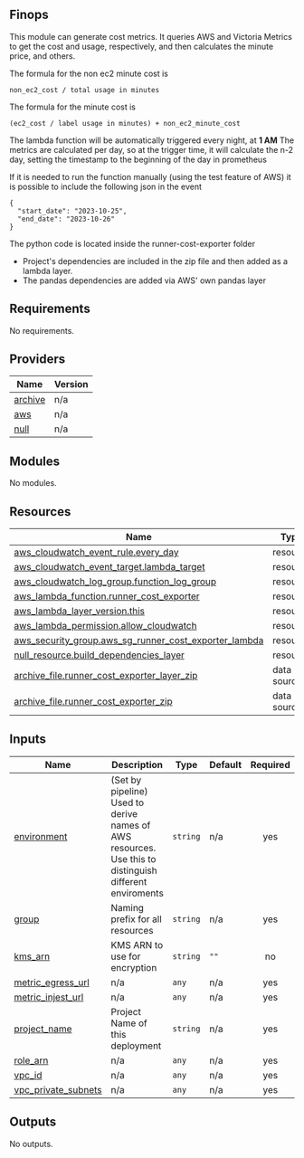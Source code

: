 ## Finops

This module can generate cost metrics. It queries AWS and Victoria Metrics to get the cost and usage, respectively, and
then calculates the minute price, and others.

The formula for the non ec2 minute cost is 
```
non_ec2_cost / total usage in minutes
```
The formula for the minute cost is 
```
(ec2_cost / label usage in minutes) + non_ec2_minute_cost
```

The lambda function will be automatically triggered every night, at **1 AM**
The metrics are calculated per day, so at the trigger time, it will calculate the n-2 day, setting the timestamp to
the beginning of the day in prometheus

If it is needed to run the function manually (using the test feature of AWS) it is possible to include the following json in the event
```
{
  "start_date": "2023-10-25",
  "end_date": "2023-10-26"
}
```

The python code is located inside the runner-cost-exporter folder

- Project's dependencies are included in the zip file and then added as a lambda layer.
- The pandas dependencies are added via AWS' own pandas layer


<!-- BEGIN_TF_DOCS -->
## Requirements

No requirements.

## Providers

| Name | Version |
|------|---------|
| <a name="provider_archive"></a> [archive](#provider\_archive) | n/a |
| <a name="provider_aws"></a> [aws](#provider\_aws) | n/a |
| <a name="provider_null"></a> [null](#provider\_null) | n/a |

## Modules

No modules.

## Resources

| Name | Type |
|------|------|
| [aws_cloudwatch_event_rule.every_day](https://registry.terraform.io/providers/hashicorp/aws/latest/docs/resources/cloudwatch_event_rule) | resource |
| [aws_cloudwatch_event_target.lambda_target](https://registry.terraform.io/providers/hashicorp/aws/latest/docs/resources/cloudwatch_event_target) | resource |
| [aws_cloudwatch_log_group.function_log_group](https://registry.terraform.io/providers/hashicorp/aws/latest/docs/resources/cloudwatch_log_group) | resource |
| [aws_lambda_function.runner_cost_exporter](https://registry.terraform.io/providers/hashicorp/aws/latest/docs/resources/lambda_function) | resource |
| [aws_lambda_layer_version.this](https://registry.terraform.io/providers/hashicorp/aws/latest/docs/resources/lambda_layer_version) | resource |
| [aws_lambda_permission.allow_cloudwatch](https://registry.terraform.io/providers/hashicorp/aws/latest/docs/resources/lambda_permission) | resource |
| [aws_security_group.aws_sg_runner_cost_exporter_lambda](https://registry.terraform.io/providers/hashicorp/aws/latest/docs/resources/security_group) | resource |
| [null_resource.build_dependencies_layer](https://registry.terraform.io/providers/hashicorp/null/latest/docs/resources/resource) | resource |
| [archive_file.runner_cost_exporter_layer_zip](https://registry.terraform.io/providers/hashicorp/archive/latest/docs/data-sources/file) | data source |
| [archive_file.runner_cost_exporter_zip](https://registry.terraform.io/providers/hashicorp/archive/latest/docs/data-sources/file) | data source |

## Inputs

| Name | Description | Type | Default | Required |
|------|-------------|------|---------|:--------:|
| <a name="input_environment"></a> [environment](#input\_environment) | (Set by pipeline) Used to derive names of AWS resources. Use this to distinguish different enviroments | `string` | n/a | yes |
| <a name="input_group"></a> [group](#input\_group) | Naming prefix for all resources | `string` | n/a | yes |
| <a name="input_kms_arn"></a> [kms\_arn](#input\_kms\_arn) | KMS ARN to use for encryption | `string` | `""` | no |
| <a name="input_metric_egress_url"></a> [metric\_egress\_url](#input\_metric\_egress\_url) | n/a | `any` | n/a | yes |
| <a name="input_metric_injest_url"></a> [metric\_injest\_url](#input\_metric\_injest\_url) | n/a | `any` | n/a | yes |
| <a name="input_project_name"></a> [project\_name](#input\_project\_name) | Project Name of this deployment | `string` | n/a | yes |
| <a name="input_role_arn"></a> [role\_arn](#input\_role\_arn) | n/a | `any` | n/a | yes |
| <a name="input_vpc_id"></a> [vpc\_id](#input\_vpc\_id) | n/a | `any` | n/a | yes |
| <a name="input_vpc_private_subnets"></a> [vpc\_private\_subnets](#input\_vpc\_private\_subnets) | n/a | `any` | n/a | yes |

## Outputs

No outputs.
<!-- END_TF_DOCS -->
